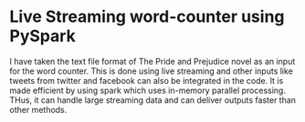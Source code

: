 
# Live Streaming word-counter using PySpark

I have taken the text file format of The Pride and Prejudice novel as an input for the word counter. This is done using live streaming and other inputs like tweets from twitter and facebook can also be integrated in the code. It is made efficient by using spark which uses in-memory parallel processing. THus, it can handle large streaming data and can deliver outputs faster than other methods.

